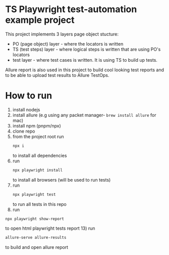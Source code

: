 # TS Playwright test-automation example project
This project implements 3 layers page object stucture:
 - PO (page object) layer - where the locators is written
 - TS (test steps) layer - where logical steps is written that are using PO's locators
 - test layer - where test cases is written. It is using TS to build up tests.

Allure report is also used in this project to build cool looking test reports and to be able to upload test results to Allure TestOps.

# How to run
1) install nodejs
2) install allure (e.g using any packet manager- ```brew install allure``` for mac) 
3) install npm (pnpm/npx)
4) clone repo
5) from the project root run
   ```bash
   npx i
   ```
   to install all dependencies
7) run
   ```bash
   npx playwright install
   ```
   to install all browsers (will be used to run tests)
9) run
   ```bash
   npx playwright test
   ```
   to run all tests in this repo
11) run
   ```bash
   npx playwright show-report
   ```
   to open html playwright tests report
13) run
   ```bash
   allure-serve allure-results
   ```
   to build and open allure report
